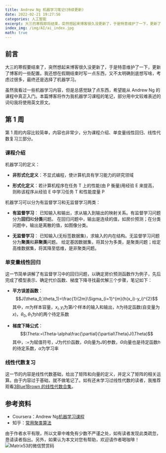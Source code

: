 ```yaml
---
title: Andrew Ng 机器学习笔记(持续更新)
date: 2022-02-21 19:27:56
categories: 人工智能
excerpt: 大三的寒假即将结束，突然想起来博客很久没更新了，于是特意维护了一下，更新了一些配置。本篇博客是我机器学习课程的笔记，将会持续更新，直到我学习完机器学习课程。
index_img: /img/AI/ai_index.jpg
math: true
---
```


## 前言

大三的寒假要结束了，突然想起来博客很久没更新了，于是特意维护了一下，更新了博客的一些配置。我还想在假期结束时写一点东西，又不太明确到底想写啥，考虑过很多，最终还是选择了机器学习。

虽然我看过一些机器学习内容，但是总感觉缺了点东西，希望能从 Andrew Ng 的课程中真正入门。本篇博客将作为我机器学习课程的笔记，部分用中文较难表述的词句我将使用英文原文。

## 第 1 周

第 1 周的内容比较简单，内容也非常少，分为课程介绍、单变量线性回归、线性代数复习三部分。

### 课程介绍

机器学习的定义：

- **非形式化定义**：不显式编程，使计算机具有学习能力的研究领域

- **形式化定义**：若计算机程序在任务 T 上的性能(由 P 衡量)用经验 E 来提高，则称该程序从经验 E 中学习任务 T 和性能度量 P

机器学习可以分为有监督学习和无监督学习两类：

- **有监督学习**：
  已知输入和输出，求从输入到输出的映射关系。有监督学习问题分为**回归**和**分类**问题。
  在回归问题中，输出是连续的值，如房价预测；在分类问题中，输出是离散的值，如图像分类。

- **无监督学习**：
  已知输入(无标签数据集)，求输入的内在结构。无监督学习问题分为**聚类**和**非聚类**问题。
  给定基因数据集，将其分为多类，是聚类问题；给定高维数据集，将其降至低维，是非聚类问题。

### 单变量线性回归

这一节简单讲解了有监督学习中的回归问题，以确定房价预测函数作为例子，先后完成了模型表示、确定代价函数、梯度下降寻找最优解三个步骤，笔记如下：

- **平方误差函数**：$$J(\theta_0,\theta_1)=\frac{1}{2m}\Sigma_{i=1}^{m}(h(x_i)-y_i)^{2}$$其中，$m$为样本容量，$x_i,y_i$为第$i$个样本的输入和输出，$h$为待定函数(自变量为$x$)，$\theta_0,\theta_1$为$h$的两个待定系数

- **梯度下降公式**：$$\Theta:=\Theta-\alpha\frac{\partial}{\partial\Theta}J(\Theta)$$其中，$:=$为赋值符号，$J$为代价函数，$\Theta$向量为$J$的参数，$\Theta$向量也是待定函数$h$的待定系数，$\alpha$为学习率

### 线性代数复习

这一节的内容是线性代数基础，给出了矩阵和向量的定义，并定义了矩阵的相关运算。由于内容过于基础，就不做笔记了。如有还未学习过线性代数的读者，我推荐观看[3Blue1Brown 的线性代数合集](https://www.bilibili.com/video/BV1ys411472E)。

## 参考资料

- Coursera：Andrew Ng[机器学习课程](https://www.coursera.org/learn/machine-learning)
- 知乎：[常用聚类算法](https://zhuanlan.zhihu.com/p/104355127)

由于作者水平有限，所以文章中难免有少数不严谨之处，如有读者发现此类疏忽，恳请读者指出。另外，如果认为本文对您有帮助，欢迎请作者喝咖啡！![Matrix53的微信赞赏码](/img/global/wxQRcode_pay.png)
